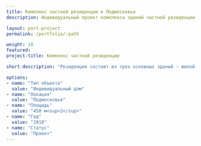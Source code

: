 ```yaml
---
title: Комплекс частной резиденции в Подмосковье
description: Индивидуальный проект комплекса зданий частной резиденции в Подмосковье от архитектурного бюро А510. Индивидуальное проектирование на заказ.

layout: port-project
permalink: /portfolio/:path

weight: 10
featured:
project-title: Комплекс частной резиденции

short-description: "Резиденция состоит из трех основных зданий - жилой дом, гараж и баня, а также их нескольких второстепенных - теплицы, вольера и дома для собак, хозяйственного блока. Гараж с жилым домом соединены парковкой на 6 машин с навесами и переходами. Второй этаж гаража - квартира для персонала. Гостиная и столовая жилого дома связаны террасами с зоной барбекю, примыкающей к бане. Внутренний двор участка развернут к реке."

options:
- name: "Тип объекта"
  value: "Индивидуальный дом"
- name: "Локация"
  value: "Подмосковье"
- name: "Площадь"
  value: "450 м<sup>2</sup>"
- name: "Год"
  value: "2018"
- name: "Статус"
  value: "Проект"
---
```

